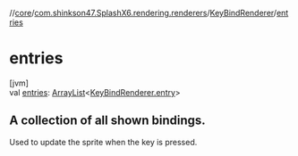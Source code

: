 //[core](../../../index.md)/[com.shinkson47.SplashX6.rendering.renderers](../index.md)/[KeyBindRenderer](index.md)/[entries](entries.md)

# entries

[jvm]\
val [entries](entries.md): [ArrayList](https://docs.oracle.com/javase/8/docs/api/java/util/ArrayList.html)&lt;[KeyBindRenderer.entry](entry/index.md)&gt;

##  A collection of all shown bindings.

Used to update the sprite when the key is pressed.
